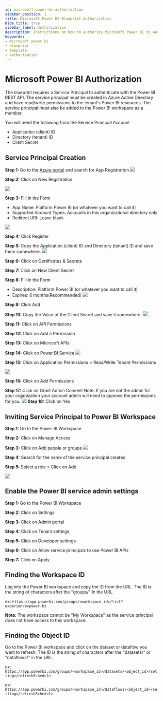 ```yaml
---
id: microsoft-power-bi-authorization
sidebar_position: 1
title: Microsoft Power BI Blueprint Authorization
hide_title: true
sidebar_label: Authorization
description: Instructions on how to authorize Microsoft Power BI to work with Platform's low-code Microsoft Power BI templates.
keywords:
- microsoft power bi
- blueprint
- template
- authorization
---
```


# Microsoft Power BI Authorization
The blueprint requires a Service Principal to authenticate with the Power BI REST API. The service principal must be created in Azure Active Directory and have read/write permissions to the tenant's Power BI resources. The service principal must also be added to the Power BI workspace as a member.

You will need the following from the Service Principal Account
* Application (client) ID
* Directory (tenant) ID
* Client Secret

## Service Principal Creation

 **Step 1:** Go to the [Azure portal](https://portal.azure.com/) and search for App Registration
![](../../.gitbook/assets/shipyard_2023-12-21-09-31-01.png)

 **Step 2:** Click on New Registration

![](../../.gitbook/assets/shipyard_2023-12-21-09-32-08.png)

 **Step 3:** Fill in the Form
* App Name: Platform Power BI (or whatever you want to call it)
* Supported Account Types: Accounts in this organizational directory only
* Redirect URI: Leave blank

![](../../.gitbook/assets/shipyard_2023-12-21-09-33-36.png)

**Step 4:** Click Register

**Step 5:** Copy the Application (client) ID and Directory (tenant) ID and save them somewhere.
![](../../.gitbook/assets/shipyard_2023-12-21-09-34-50.png)

**Step 6:** Click on Certificates & Secrets

**Step 7:** Click on New Client Secret

**Step 8:** Fill in the Form
* Description: Platform Power BI (or whatever you want to call it)
* Expires: 6 months(Recommended)
![](../../.gitbook/assets/shipyard_2023-12-21-09-37-03.png)

**Step 9:** Click Add

**Step 10:** Copy the Value of the Client Secret and save it somewhere.
![](../../.gitbook/assets/shipyard_2023-12-21-09-37-53.png)

**Step 11:** Click on API Permissions

**Step 12:** Click on Add a Permission

**Step 13:** Click on Microsoft APIs

**Step 14:** Click on Power BI Service
![](../../.gitbook/assets/shipyard_2023-12-21-09-39-27.png)

**Step 15:** Click on Application Permissions > Read/Write Tenant Permissions

![](../../.gitbook/assets/shipyard_2023-12-21-09-40-21.png)

**Step 16:** Click on Add Permissions

**Step 17:** Click on Grant Admin Consent
Note: If you are not the admin for your organization your account admin will need to approve the permissions for you.
![](../../.gitbook/assets/shipyard_2023-12-21-09-41-15.png)
**Step 18:** Click on Yes

## Inviting Service Principal to Power BI Workspace

**Step 1:** Go to the Power BI Workspace

**Step 2:** Click on Manage Access

**Step 3:** Click on Add people or groups
![](../../.gitbook/assets/shipyard_2023-12-21-09-47-49.png)

**Step 4:** Search for the name of the service principal created

**Step 5:** Select a role > Click on Add

![](../../.gitbook/assets/shipyard_2023-12-21-09-49-15.png)


## Enable the Power BI service admin settings

**Step 1:** Go to the Power BI Workspace

**Step 2:** Click on Settings

**Step 3:** Click on Admin portal

**Step 4:** Click on Tenant settings

**Step 5:** Click on Developer settings

**Step 6:** Click on Allow service principals to use Power BI APIs

**Step 7:** Click on Apply

## Finding the Workspace ID
Log into the Power BI workspace and copy the ID from the URL. The ID is the string of characters after the "groups/" in the URL.

ex: `https://app.powerbi.com/groups/<workspace_id>/list?experience=power-bi`

**Note:** The workspace cannot be "My Workspace" as the service principal does not have access to this workspace.
## Finding the Object ID
Go to the Power BI workspace and click on the dataset or dataflow you want to refresh. The ID is the string of characters after the "datasets/" or "dataflows/" in the URL.

ex: `https://app.powerbi.com/groups/<workspace_id>/datasets/<object_id>/settings/refreshSchedule`

ex: `https://app.powerbi.com/groups/<workspace_id>/dataflows/<object_id>/settings/refreshSchedule`
